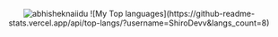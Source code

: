 
<p align="center"> <img src="https://github-readme-stats.vercel.app/api?username=ShiroDevv&show_icons=true&theme=gotham" alt="abhisheknaiidu" />
![My Top languages](https://github-readme-stats.vercel.app/api/top-langs/?username=ShiroDevv&langs_count=8)
